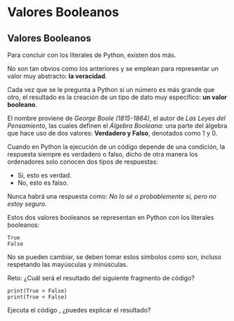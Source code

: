 # Valores Booleanos

## Valores Booleanos

Para concluir con los literales de Python, existen dos más.

No son tan obvios como los anteriores y se emplean para representar un valor muy abstracto: **la veracidad**.

Cada vez que se le pregunta a Python si un número es más grande que otro, el resultado es la creación de un tipo de dato muy específico: **un valor booleano**.

El nombre proviene de *George Boole (1815-1864)*, el autor de *Las Leyes del Pensamiento*, las cuales definen el *Álgebra Booleana*: una parte del álgebra que hace uso de dos valores: **Verdadero y Falso**, denotados como 1 y 0.

Cuando en Python la ejecución de un código depende de una condición, la respuesta siempre es verdadero o falso, dicho de otra manera los ordenadores  solo conocen dos tipos de respuestas:

* Si, esto es verdad.
* No, esto es falso.

Nunca habrá una respuesta como: *No lo sé o probablemente si, pero no estoy seguro*.


Estos dos valores booleanos se representan en Python con los literales booleanos:

```
True
False
```

No se pueden cambiar, se deben tomar estos símbolos como son, incluso respetando las mayúsculas y minúsculas.

Reto: ¿Cuál será el resultado del siguiente fragmento de código?

```
print(True > False)
print(True < False)
```

Ejecuta el código , ¿puedes explicar el resultado?

